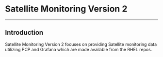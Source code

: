 # Satellite Monitoring Version 2
--------------------------------

## Introduction
Satellite Monitoring Version 2 focuses on providing Satellite monitoring data utilizing PCP
and Grafana which are made available from the RHEL repos.

